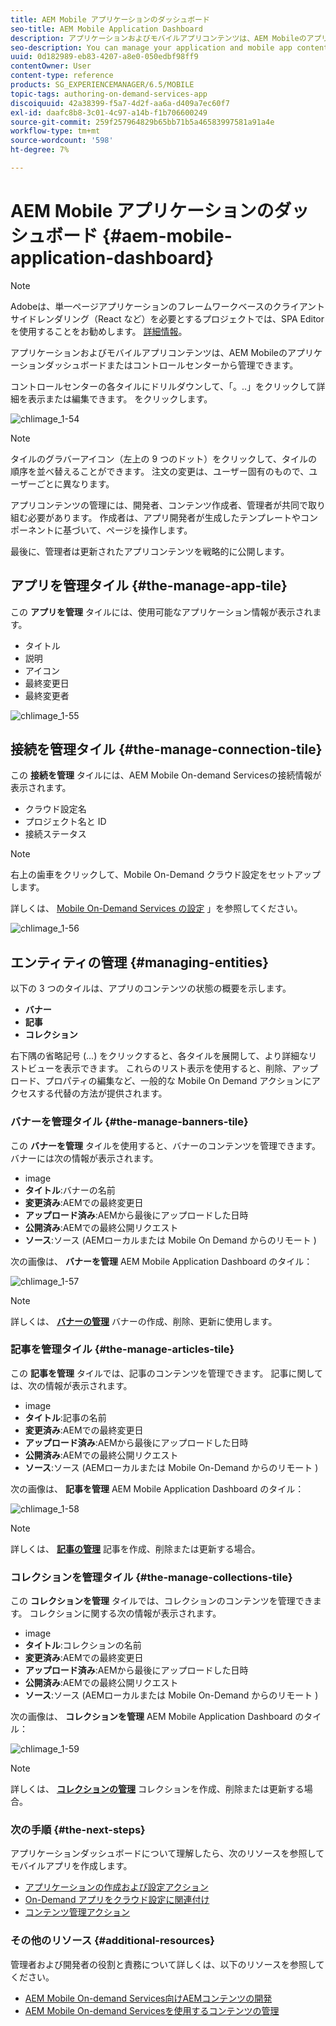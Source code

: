 ```yaml
---
title: AEM Mobile アプリケーションのダッシュボード
seo-title: AEM Mobile Application Dashboard
description: アプリケーションおよびモバイルアプリコンテンツは、AEM Mobileのアプリケーションダッシュボードまたはコントロールセンターから管理できます。 このページでは、この機能について詳しく見ていきます。
seo-description: You can manage your application and mobile app content from AEM Mobile Application Dashboard or the Control Center. Follow this page to learn more.
uuid: 0d182989-eb83-4207-a8e0-050edbf98ff9
contentOwner: User
content-type: reference
products: SG_EXPERIENCEMANAGER/6.5/MOBILE
topic-tags: authoring-on-demand-services-app
discoiquuid: 42a38399-f5a7-4d2f-aa6a-d409a7ec60f7
exl-id: daafc8b8-3c01-4c97-a14b-f1b706600249
source-git-commit: 259f257964829b65bb71b5a46583997581a91a4e
workflow-type: tm+mt
source-wordcount: '598'
ht-degree: 7%

---
```


# AEM Mobile アプリケーションのダッシュボード {#aem-mobile-application-dashboard}

>[!NOTE]
>
>Adobeは、単一ページアプリケーションのフレームワークベースのクライアントサイドレンダリング（React など）を必要とするプロジェクトでは、SPA Editor を使用することをお勧めします。 [詳細情報](/help/sites-developing/spa-overview.md)。

アプリケーションおよびモバイルアプリコンテンツは、AEM Mobileのアプリケーションダッシュボードまたはコントロールセンターから管理できます。

コントロールセンターの各タイルにドリルダウンして、「。..」をクリックして詳細を表示または編集できます。 をクリックします。

![chlimage_1-54](assets/chlimage_1-54.png)

>[!NOTE]
>
>タイルのグラバーアイコン（左上の 9 つのドット）をクリックして、タイルの順序を並べ替えることができます。 注文の変更は、ユーザー固有のもので、ユーザーごとに異なります。

アプリコンテンツの管理には、開発者、コンテンツ作成者、管理者が共同で取り組む必要があります。 作成者は、アプリ開発者が生成したテンプレートやコンポーネントに基づいて、ページを操作します。

最後に、管理者は更新されたアプリコンテンツを戦略的に公開します。

## アプリを管理タイル {#the-manage-app-tile}

この **アプリを管理** タイルには、使用可能なアプリケーション情報が表示されます。

* タイトル
* 説明
* アイコン
* 最終変更日
* 最終変更者

![chlimage_1-55](assets/chlimage_1-55.png)

## 接続を管理タイル {#the-manage-connection-tile}

この **接続を管理** タイルには、AEM Mobile On-demand Servicesの接続情報が表示されます。

* クラウド設定名
* プロジェクト名と ID
* 接続ステータス

>[!NOTE]
>
>右上の歯車をクリックして、Mobile On-Demand クラウド設定をセットアップします。
>
>詳しくは、 [Mobile On-Demand Services の設定](/help/mobile/mobile-on-demand-associating-an-on-demand-app-to-cloud-configuration.md) 」を参照してください。

![chlimage_1-56](assets/chlimage_1-56.png)

## エンティティの管理 {#managing-entities}

以下の 3 つのタイルは、アプリのコンテンツの状態の概要を示します。

* **バナー**
* **記事**
* **コレクション**

右下隅の省略記号 (...) をクリックすると、各タイルを展開して、より詳細なリストビューを表示できます。 これらのリスト表示を使用すると、削除、アップロード、プロパティの編集など、一般的な Mobile On Demand アクションにアクセスする代替の方法が提供されます。

### バナーを管理タイル {#the-manage-banners-tile}

この **バナーを管理** タイルを使用すると、バナーのコンテンツを管理できます。 バナーには次の情報が表示されます。

* image
* **タイトル**:バナーの名前
* **変更済み**:AEMでの最終変更日
* **アップロード済み**:AEMから最後にアップロードした日時
* **公開済み**:AEMでの最終公開リクエスト
* **ソース**:ソース (AEMローカルまたは Mobile On Demand からのリモート )

次の画像は、 **バナーを管理** AEM Mobile Application Dashboard のタイル：

![chlimage_1-57](assets/chlimage_1-57.png)

>[!NOTE]
>
>詳しくは、 **[バナーの管理](/help/mobile/mobile-on-demand-managing-banners.md)** バナーの作成、削除、更新に使用します。

### 記事を管理タイル {#the-manage-articles-tile}

この **記事を管理** タイルでは、記事のコンテンツを管理できます。 記事に関しては、次の情報が表示されます。

* image
* **タイトル**:記事の名前
* **変更済み**:AEMでの最終変更日
* **アップロード済み**:AEMから最後にアップロードした日時
* **公開済み**:AEMでの最終公開リクエスト
* **ソース**:ソース (AEMローカルまたは Mobile On-Demand からのリモート )

次の画像は、 **記事を管理** AEM Mobile Application Dashboard のタイル：

![chlimage_1-58](assets/chlimage_1-58.png)

>[!NOTE]
>
>詳しくは、 [**記事の管理**](/help/mobile/mobile-on-demand-managing-articles.md) 記事を作成、削除または更新する場合。

### コレクションを管理タイル {#the-manage-collections-tile}

この **コレクションを管理** タイルでは、コレクションのコンテンツを管理できます。 コレクションに関する次の情報が表示されます。

* image
* **タイトル**:コレクションの名前
* **変更済み**:AEMでの最終変更日
* **アップロード済み**:AEMから最後にアップロードした日時
* **公開済み**:AEMでの最終公開リクエスト
* **ソース**:ソース (AEMローカルまたは Mobile On-Demand からのリモート )

次の画像は、 **コレクションを管理** AEM Mobile Application Dashboard のタイル：

![chlimage_1-59](assets/chlimage_1-59.png)

>[!NOTE]
>
>詳しくは、 **[コレクションの管理](/help/mobile/mobile-on-demand-managing-collections.md)** コレクションを作成、削除または更新する場合。

### 次の手順 {#the-next-steps}

アプリケーションダッシュボードについて理解したら、次のリソースを参照してモバイルアプリを作成します。

* [アプリケーションの作成および設定アクション](/help/mobile/mobile-apps-ondemand-application-create-configure-action.md)
* [On-Demand アプリをクラウド設定に関連付け](/help/mobile/mobile-on-demand-associating-an-on-demand-app-to-cloud-configuration.md)
* [コンテンツ管理アクション](/help/mobile/mobile-apps-ondemand-manage-content-ondemand.md)

### その他のリソース {#additional-resources}

管理者および開発者の役割と責務について詳しくは、以下のリソースを参照してください。

* [AEM Mobile On-demand Services向けAEMコンテンツの開発](/help/mobile/aem-mobile-on-demand.md)
* [AEM Mobile On-demand Servicesを使用するコンテンツの管理](/help/mobile/aem-mobile.md)

